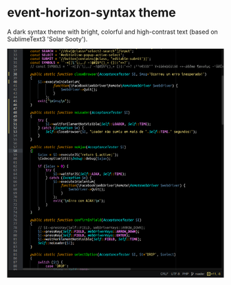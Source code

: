 # event-horizon-syntax theme

A dark syntax theme with bright, colorful and high-contrast text (based on SublimeText3 'Solar Sooty').

![screenshot](event-horizon-syntax.png)
